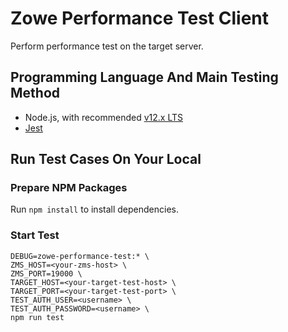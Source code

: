 # Zowe Performance Test Client

Perform performance test on the target server.

## Programming Language And Main Testing Method

- Node.js, with recommended [v12.x LTS](https://nodejs.org/docs/latest-v10.x/api/index.html)
- [Jest](https://jestjs.io/)

## Run Test Cases On Your Local

### Prepare NPM Packages

Run `npm install` to install dependencies.

### Start Test

```
DEBUG=zowe-performance-test:* \
ZMS_HOST=<your-zms-host> \
ZMS_PORT=19000 \
TARGET_HOST=<your-target-test-host> \
TARGET_PORT=<your-target-test-port> \
TEST_AUTH_USER=<username> \
TEST_AUTH_PASSWORD=<username> \
npm run test
```
